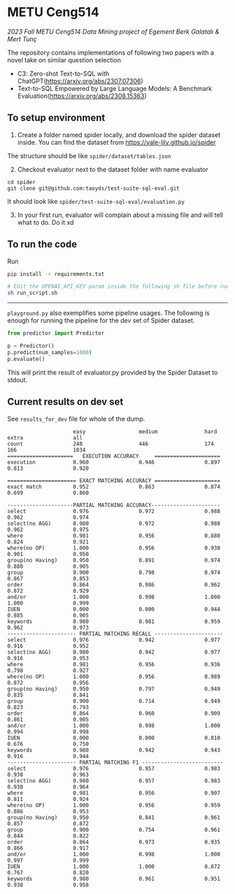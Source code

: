 # METU Ceng514
_2023 Fall METU Ceng514 Data Mining project of Egement Berk Galatalı & Mert Tunç_

The repository contains implementations of following two papers with a novel take on similar question selection
- C3: Zero-shot Text-to-SQL with ChatGPT(https://arxiv.org/abs/2307.07306)
- Text-to-SQL Empowered by Large Language Models: A Benchmark Evaluation(https://arxiv.org/abs/2308.15363)


## To setup environment

1. Create a folder named spider locally, and download the spider dataset inside. You can find the dataset from https://yale-lily.github.io/spider

The structure should be like `spider/dataset/tables.json`

2. Checkout evaluator next to the dataset folder with name evaluator
```
cd spider
git clone git@github.com:taoyds/test-suite-sql-eval.git
```
It should look like `spider/test-suite-sql-eval/evaluation.py`

3. In your first run, evaluator will complain about a missing file and will tell what to do. Do it xd


## To run the code

Run
```BASH
pip install -r requirements.txt

# Edit the OPENAI_API_KEY param inside the following sh file before running
sh run_script.sh
```

---

`playground.py` also exemplifies some pipeline usages. The following is enough for running the pipeline for the dev set of Spider dataset.
  ```PYTHON
  from predictor import Predictor
  
  p = Predictor()
  p.predict(num_samples=1000)
  p.evaluate()
  ```
This will print the result of evaluator.py provided by the Spider Dataset to stdout.

## Current results on dev set

See `results_for_dev` file for whole of the dump.

```
                     easy                 medium               hard                 extra                all                 
count                248                  446                  174                  166                  1034                
=====================   EXECUTION ACCURACY     =====================
execution            0.960                0.946                0.897                0.813                0.920               

====================== EXACT MATCHING ACCURACY =====================
exact match          0.952                0.863                0.874                0.699                0.860               

---------------------PARTIAL MATCHING ACCURACY----------------------
select               0.976                0.972                0.988                0.962                0.974               
select(no AGG)       0.980                0.972                0.988                0.962                0.975               
where                0.981                0.956                0.880                0.824                0.921               
where(no OP)         1.000                0.956                0.930                0.901                0.950               
group(no Having)     0.950                0.891                0.974                0.880                0.905               
group                0.900                0.798                0.974                0.867                0.853               
order                0.864                0.986                0.962                0.872                0.929               
and/or               1.000                0.998                1.000                1.000                0.999               
IUEN                 0.000                0.000                0.944                0.885                0.905               
keywords             0.980                0.981                0.959                0.962                0.973               
---------------------- PARTIAL MATCHING RECALL ----------------------
select               0.976                0.942                0.977                0.916                0.952               
select(no AGG)       0.980                0.942                0.977                0.916                0.953               
where                0.981                0.956                0.936                0.798                0.927               
where(no OP)         1.000                0.956                0.989                0.872                0.956               
group(no Having)     0.950                0.797                0.949                0.835                0.841               
group                0.900                0.714                0.949                0.823                0.793               
order                0.864                0.960                0.909                0.861                0.905               
and/or               1.000                0.998                1.000                0.994                0.998               
IUEN                 0.000                0.000                0.810                0.676                0.750               
keywords             0.980                0.942                0.943                0.916                0.944               
---------------------- PARTIAL MATCHING F1 --------------------------
select               0.976                0.957                0.983                0.938                0.963               
select(no AGG)       0.980                0.957                0.983                0.938                0.964               
where                0.981                0.956                0.907                0.811                0.924               
where(no OP)         1.000                0.956                0.959                0.886                0.953               
group(no Having)     0.950                0.841                0.961                0.857                0.872               
group                0.900                0.754                0.961                0.844                0.822               
order                0.864                0.973                0.935                0.866                0.917               
and/or               1.000                0.998                1.000                0.997                0.999               
IUEN                 1.000                1.000                0.872                0.767                0.820               
keywords             0.980                0.961                0.951                0.938                0.958       
```
